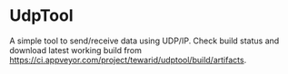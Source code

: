 UdpTool
=======

A simple tool to send/receive data using UDP/IP. Check build status and download latest working build from https://ci.appveyor.com/project/tewarid/udptool/build/artifacts.
